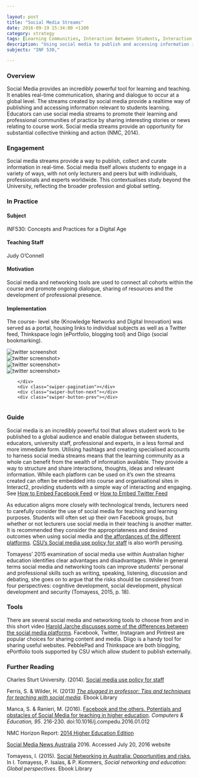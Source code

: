 ```yaml
---

layout: post
title: "Social Media Streams"
date: 2016-09-19 15:34:00 +1100
category: strategy
tags: [Learning Communities, Interaction Between Students, Interaction with the Professions,] 
description: "Using social media to publish and accessing information in realtime"
subjects: "INF 530,"

---
```


### Overview

Social Media provides an incredibly powerful tool for learning and teaching. It enables real-time communication, sharing and dialogue to occur at a global level. The streams created by social media provide a realtime way of publishing and accessing information relevant to students learning. Educators can use social media streams to promote their learning and professional communities of practice by sharing interesting stories or news relating to course work. Social media streams provide an opportunity for substantial collective thinking and action (NMC, 2014).

### Engagement

Social media streams provide a way to publish, collect and curate information in real-time. Social media itself allows students to engage in a variety of ways, with not only lecturers and peers but with individuals, professionals and experts worldwide. This contextualises study beyond the University, reflecting the broader profession and global setting. 

### In Practice

#### Subject 

INF530: Concepts and Practices for a Digital Age

#### Teaching Staff

Judy O’Connell

#### Motivation

Social media and networking tools are used to connect all cohorts within the course and promote ongoing dialogue, sharing of resources and the development of professional presence. 

#### Implementation

The course- level site (Knowledge Networks and Digital Innovation) was served as a portal, housing links to individual subjects as well as a Twitter feed, Thinkspace login (ePortfolio, blogging tool) and Diigo (social bookmarking). 

<div class="container row">
<div class="offset-by-two eight columns">
<div class="swiper-container">
        <div class="swiper-wrapper image-container">
            <div class="swiper-slide"><img src="../images/practices/social-media-INF530-1.jpg" alt="twitter screenshot"></div>
            <div class="swiper-slide"><img src="../images/practices/social-media-INF530-2.jpg" alt="twitter screenshot">></div>
            <div class="swiper-slide"><img src="../images/practices/social-media-INF530-3.jpg" alt="twitter screenshot">></div>
            <div class="swiper-slide"><img src="../images/practices/social-media-INF530-4.jpg" alt="twitter screenshot">></div>

        </div>
        <div class="swiper-pagination"></div>
        <div class="swiper-button-next"></div>
        <div class="swiper-button-prev"></div>
</div>
</div>
</div>


### Guide

Social media is an incredibly powerful tool that allows student work to be published to a global audience and enable dialogue between students, educators, university staff, professional and experts, in a less formal and more immediate form. Utilising hashtags and creating specialised accounts to harness social media streams means that the learning community as a whole can benefit from the wealth of information available. They provide a way to structure and share interactions, thoughts, ideas and relevant information. While each platform can be used on it’s own the streams created can often be embedded into course and organisational sites in Interact2, providing students with a simple way of interacting and engaging. See [How to Embed Facebook Feed](https://cms.drupal.ku.edu/how-embed-facebook-feed) or [How to Embed Twitter Feed](https://elearn.southampton.ac.uk/blackboard/addtwitter/)

As education aligns more closely with technological trends, lecturers need to carefully consider the use of social media for teaching and learning purposes. Students will often set up their own Facebook groups, but whether or not lecturers use social media in their teaching is another matter. It is recommended they consider the appropriateness and desired outcomes when using social media and [the affordances of the different platforms](https://www.youtube.com/watch?v=g_is3gT7X0Y). [CSU’s Social media use policy for staff](https://policy.csu.edu.au/view.current.php?id=00384) is also worth perusing.

Tomayess’ 2015 examination of social media use within Australian higher education identifies clear advantages and disadvantages. While in general terms social media and networking tools can improve students’ personal and professional skills such as writing, speaking, listening, discussion and debating, she goes on to argue that the risks should be considered from four perspectives: cognitive development, social development, physical development and security (Tomayess, 2015, p. 18). 

### Tools

There are several social media and networking tools to choose from and in this short video [Harold Jarche discusses some of the differences between the social media platforms](https://www.youtube.com/watch?v=g_is3gT7X0Y). Facebook, Twitter, Instagram and Pintrest are popular choices for sharing content and media. Diigo is a handy tool for sharing useful websites. PebblePad and Thinkspace are both blogging, ePortfolio tools supported by CSU which allow student to publish externally.

### Further Reading

<div class="apa-ref" markdown="1">

Charles Sturt University. (2014). [Social media use policy for staff](https://policy.csu.edu.au/view.current.php?id=00384)

Ferris, S. & Wilder, H. (2013) *[The plugged in professor: Tips and techniques for teaching with social media](http://www.csuau.eblib.com.ezproxy.csu.edu.au/patron/FullRecord.aspx?p=1574982)*. Ebook Library

Manca, S. & Ranieri, M. (2016). [Facebook and the others. Potentials and obstacles of Social Media for teaching in higher education](http://www.sciencedirect.com.ezproxy.csu.edu.au/science/article/pii/S0360131516300185). *Computers & Education, 95*.  216-230. doi:10.1016/j.compedu.2016.01.012

NMC Horizon Report: [2014 Higher Education Edition](https://www.nmc.org/pdf/2014-nmc-horizon-report-he-EN.pdf)

[Social Media News Australia](http://www.socialmedianews.com.au/social-media-statistics-australia-february-2015/) 2016. Accessed July 20, 2016 website

Tomayess, I. (2015). [Social Networking in Australia: Opportunities and risks](http://www.csuau.eblib.com.ezproxy.csu.edu.au/patron/Read.aspx?p=4178203&pg=25), In I. Tomayess,  P. Isaias, & P. Kommers, *Social networking and education: Global perspectives*. Ebook Library

</div>

<script src="{{ site.baseurl }}/js/swiper.min.js"></script>

<script>
    var swiper = new Swiper('.swiper-container', {
        nextButton: '.swiper-button-next',
        prevButton: '.swiper-button-prev',
        pagination: '.swiper-pagination',
        paginationClickable: true
    });

</script>